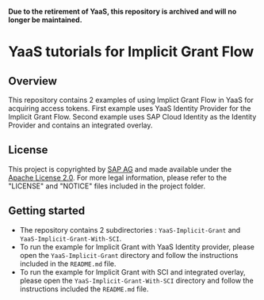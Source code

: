 **Due to the retirement of YaaS, this repository is archived and will no longer be maintained.**

# YaaS tutorials for Implicit Grant Flow

## Overview
This repository contains 2 examples of using Implict Grant Flow in YaaS for acquiring access tokens.
First example uses YaaS Identity Provider for the Implicit Grant Flow. Second example uses SAP Cloud Identity as the Identity Provider and contains an integrated overlay.

## License
This project is copyrighted by [SAP AG](http://www.sap.com/) and made available under the [Apache License 2.0](http://www.apache.org/licenses/LICENSE-2.0.html). For more legal information, please refer to the "LICENSE" and "NOTICE" files included in the project folder.

## Getting started

*  The repository contains 2 subdirectories : `YaaS-Implicit-Grant` and `YaaS-Implicit-Grant-With-SCI`.
*  To run the example for Implicit Grant with YaaS Identity provider, please open the `YaaS-Implicit-Grant` directory and follow the instructions included in the `README.md` file.
*  To run the example for Implicit Grant with SCI and integrated overlay, please open the `YaaS-Implicit-Grant-With-SCI` directory and follow the instructions included the `README.md` file.
